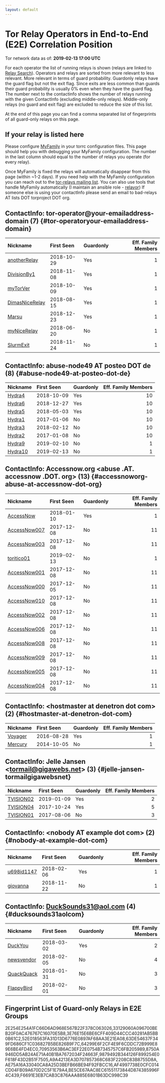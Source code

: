 ```yaml
---
layout: default
---
```



# Tor Relay Operators in End-to-End (E2E) Correlation Position

Tor network data as of: **2019-02-13 17:00 UTC**

For each operator the list of running relays is shown (relays are linked to [Relay Search](https://metrics.torproject.org/rs.html)).
Operators and relays are sorted from more relevant to less relevant. More relevant in terms of guard probability.
Guardonly relays have the guard flag but not the exit flag.
Since exits are less common than guards their guard probability is usually 0% even when they have the guard flag.
The number next to the contactinfo shows the number of relays running with the given ContactInfo (excluding middle-only relays).
Middle-only relays (no guard and exit flag) are excluded to reduce the size of this list.

At the end of this page you can find a comma separated list of fingerprints of all guard-only relays on this page.

## If your relay is listed here
Please configure [MyFamily](https://www.torproject.org/docs/tor-manual.html.en#MyFamily) in your torrc configuration files.
This page should help you with debugging your MyFamily configuration. The number in the last column should equal to the number of
relays you operate (for every relay).

Once MyFamily is fixed the relays will automatically disappear from this page (within ~1-2 days).
If you need help with the MyFamily configuration you can reach out to the
[tor-relays mailing list](https://lists.torproject.org/cgi-bin/mailman/listinfo/tor-relays).
You can also use tools that handle MyFamily automatically (I maintain an ansible role - 
[relayor](https://medium.com/@nusenu/deploying-tor-relays-with-ansible-6612593fa34d))
If someone else is using your contactInfo please send an email to bad-relays AT lists DOT torproject DOT org.


## ContactInfo: tor-operator@your-emailaddress-domain (7) {#tor-operatoryour-emailaddress-domain}

| Nickname                                                                                                  | First Seen   | Guardonly   |   Eff. Family Members |
|:----------------------------------------------------------------------------------------------------------|:-------------|:------------|----------------------:|
| [anotherRelay](https://metrics.torproject.org/rs.html#details/F6691E3EB7CAB3C876AAA885E6801B63DC998C39)   | 2018-10-29   | Yes         |                     1 |
| [DivisionBy1](https://metrics.torproject.org/rs.html#details/9879492B344126F899254E0F618F43D2B51F7505)    | 2018-11-08   | Yes         |                     1 |
| [myTorVer](https://metrics.torproject.org/rs.html#details/70953563B6AC3EF22E0754B7345757C6FB205989)       | 2018-10-09   | Yes         |                     1 |
| [DimasNiceRelay](https://metrics.torproject.org/rs.html#details/BE5CE67AAC8EC61551173844D874385996F4C439) | 2018-08-15   | Yes         |                     1 |
| [Marsu](https://metrics.torproject.org/rs.html#details/8750A946DD5AB24AE71A40B1BA7672034F24663F)          | 2018-12-23   | Yes         |                     1 |
| [myNiceRelay](https://metrics.torproject.org/rs.html#details/9FC15C742C2E95A34F104CB5A0826C6659CFF2B7)    | 2018-06-20   | No          |                     1 |
| [SlurmExit](https://metrics.torproject.org/rs.html#details/C0BFC0A0341BD0293F093DEC6966B99038A31B79)      | 2018-11-24   | No          |                     1 |

## ContactInfo: abuse-node49 AT posteo DOT de (8) {#abuse-node49-at-posteo-dot-de}

| Nickname                                                                                           | First Seen   | Guardonly   |   Eff. Family Members |
|:---------------------------------------------------------------------------------------------------|:-------------|:------------|----------------------:|
| [Hydra4](https://metrics.torproject.org/rs.html#details/33129060A096700BEB20F0AC476767C16070E5B8)  | 2018-10-09   | Yes         |                    10 |
| [Hydra6](https://metrics.torproject.org/rs.html#details/63DE54637F349FD686CF1C036827B5BE826B9F7C)  | 2018-12-27   | Yes         |                    10 |
| [Hydra5](https://metrics.torproject.org/rs.html#details/3E76E15E6BE6CFF409D44CCC40281AB5BB0B61C2)  | 2018-05-03   | Yes         |                    10 |
| [Hydra1](https://metrics.torproject.org/rs.html#details/0647C3F8352BBFA0D57A1C3E0DCF67FC3E073D2C)  | 2017-01-06   | No          |                    10 |
| [Hydra3](https://metrics.torproject.org/rs.html#details/A766BF5C5AF7F897D81BD98797B17B1E8C014650)  | 2018-02-12   | No          |                    10 |
| [Hydra2](https://metrics.torproject.org/rs.html#details/B16D271047B18D29F62AE9F3CFC7094258506A03)  | 2017-01-08   | No          |                    10 |
| [Hydra9](https://metrics.torproject.org/rs.html#details/CB28925DA61069A43584030D2610471F1FFD4100)  | 2019-02-10   | No          |                     1 |
| [Hydra10](https://metrics.torproject.org/rs.html#details/CD21B997AF3D30AD719C066C38C7FA8C8FE83C70) | 2019-02-13   | No          |                     1 |

## ContactInfo: Accessnow.org &lt;abuse .AT. accessnow .DOT. org&gt; (13) {#accessnoworg-abuse-at-accessnow-dot-org}

| Nickname                                                                                                | First Seen   | Guardonly   |   Eff. Family Members |
|:--------------------------------------------------------------------------------------------------------|:-------------|:------------|----------------------:|
| [AccessNow](https://metrics.torproject.org/rs.html#details/64299E6F2CF4E9F6CDDC72B999E89E6BE4FD4EC0)    | 2018-01-10   | Yes         |                     1 |
| [AccessNow007](https://metrics.torproject.org/rs.html#details/0516085D6CAC40ED4CDCEFDFC5CCF6B00DE61DED) | 2017-12-08   | No          |                    11 |
| [AccessNow003](https://metrics.torproject.org/rs.html#details/2DFDEA5DD415B95594BFB12D59FE841167F94B5F) | 2017-12-08   | No          |                    11 |
| [toritico01](https://metrics.torproject.org/rs.html#details/3A4D13F52A4C9A13AD60D94615D4C0B2F5F69E3C)   | 2019-02-13   | No          |                     1 |
| [AccessNow001](https://metrics.torproject.org/rs.html#details/3C5915348D731505C48112F4F03235FDE7B8C837) | 2017-12-08   | No          |                    11 |
| [AccessNow000](https://metrics.torproject.org/rs.html#details/4273E6D162ED2717A1CF4207A254004CD3F5307B) | 2017-12-05   | No          |                    11 |
| [AccessNow010](https://metrics.torproject.org/rs.html#details/46F90EF3A3628C134DBB4654D0E4FF7EB914B690) | 2017-12-08   | No          |                    11 |
| [AccessNow002](https://metrics.torproject.org/rs.html#details/6290A2D08E5EB89C809223C5C7BF52597690751D) | 2017-12-08   | No          |                    11 |
| [AccessNow006](https://metrics.torproject.org/rs.html#details/65E6EB676633328ADE3BD3168A59134CDDD21E19) | 2017-12-08   | No          |                    11 |
| [AccessNow008](https://metrics.torproject.org/rs.html#details/7E006A46A222CE42F84B4A175698B3B593A7B3B7) | 2017-12-08   | No          |                    11 |
| [AccessNow009](https://metrics.torproject.org/rs.html#details/8D093C9C2B42BC224A5319A660A6CF5EDEFE839F) | 2017-12-08   | No          |                    11 |
| [AccessNow005](https://metrics.torproject.org/rs.html#details/B0DD527BE01842D46030265FBD9928217A709F28) | 2017-12-08   | No          |                    11 |
| [AccessNow004](https://metrics.torproject.org/rs.html#details/D255268BACBB4562554CF20147731BDA0D8C452B) | 2017-12-08   | No          |                    11 |

## ContactInfo: &lt;hostmaster at denetron dot com&gt; (2) {#hostmaster-at-denetron-dot-com}

| Nickname                                                                                           | First Seen   | Guardonly   |   Eff. Family Members |
|:---------------------------------------------------------------------------------------------------|:-------------|:------------|----------------------:|
| [Voyager](https://metrics.torproject.org/rs.html#details/AE75A16A33040CA8A25D3BEFB66BE94F92FBCC16) | 2016-08-28   | Yes         |                     1 |
| [Mercury](https://metrics.torproject.org/rs.html#details/484CEAF51A37EC992645FB6257B2EBC4AE20D9B7) | 2014-10-05   | No          |                     1 |

## ContactInfo: Jelle Jansen &lt;tormail@gigawebs.net&gt; (3) {#jelle-jansen-tormailgigawebsnet}

| Nickname                                                                                             | First Seen   | Guardonly   |   Eff. Family Members |
|:-----------------------------------------------------------------------------------------------------|:-------------|:------------|----------------------:|
| [TVISION02](https://metrics.torproject.org/rs.html#details/52E018563FA31D13D6776E0897AF68AA3E21EA08) | 2019-01-09   | Yes         |                     2 |
| [TVISION04](https://metrics.torproject.org/rs.html#details/2E254E254A1FC66D6AD968E567B22F378C063026) | 2017-10-24   | Yes         |                     5 |
| [TVISION01](https://metrics.torproject.org/rs.html#details/8DAF2CAF4BFB0DD56B51955A17599A9FB0E933D3) | 2017-08-06   | No          |                     3 |

## ContactInfo: &lt;nobody AT example dot com&gt; (2) {#nobody-at-example-dot-com}

| Nickname                                                                                              | First Seen   | Guardonly   |   Eff. Family Members |
|:------------------------------------------------------------------------------------------------------|:-------------|:------------|----------------------:|
| [u698id1147](https://metrics.torproject.org/rs.html#details/A9A4213EA3D707857368C683F2208C83B8755D8A) | 2018-02-06   | Yes         |                     1 |
| [giovanna](https://metrics.torproject.org/rs.html#details/1137AB1F84EC2D52DFB1915717F14FF1A10EB392)   | 2018-11-22   | No          |                     1 |

## ContactInfo: DuckSounds31@aol.com (4) {#ducksounds31aolcom}

| Nickname                                                                                              | First Seen   | Guardonly   |   Eff. Family Members |
|:------------------------------------------------------------------------------------------------------|:-------------|:------------|----------------------:|
| [DuckYou](https://metrics.torproject.org/rs.html#details/AF4997738E0CFC014CD04FB09A670D2C5F1E79A4)    | 2018-03-02   | Yes         |                     2 |
| [newsvendor](https://metrics.torproject.org/rs.html#details/061370AE41C1084B2910EB0522C8B2DB1C2CB96E) | 2018-02-05   | No          |                     4 |
| [QuackQuack](https://metrics.torproject.org/rs.html#details/1EE15139F389FDA24400239607CB4C0BE5DD8C76) | 2018-01-31   | No          |                     3 |
| [FlappyBird](https://metrics.torproject.org/rs.html#details/B00478C4CD2F3ACC7D6F02AF8033D2906673651F) | 2018-02-01   | No          |                     3 |


## Fingerprint List of Guard-only Relays in E2E Groups

2E254E254A1FC66D6AD968E567B22F378C063026,33129060A096700BEB20F0AC476767C16070E5B8,3E76E15E6BE6CFF409D44CCC40281AB5BB0B61C2,52E018563FA31D13D6776E0897AF68AA3E21EA08,63DE54637F349FD686CF1C036827B5BE826B9F7C,64299E6F2CF4E9F6CDDC72B999E89E6BE4FD4EC0,70953563B6AC3EF22E0754B7345757C6FB205989,8750A946DD5AB24AE71A40B1BA7672034F24663F,9879492B344126F899254E0F618F43D2B51F7505,A9A4213EA3D707857368C683F2208C83B8755D8A,AE75A16A33040CA8A25D3BEFB66BE94F92FBCC16,AF4997738E0CFC014CD04FB09A670D2C5F1E79A4,BE5CE67AAC8EC61551173844D874385996F4C439,F6691E3EB7CAB3C876AAA885E6801B63DC998C39